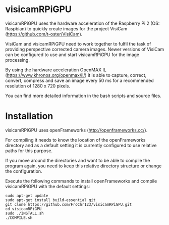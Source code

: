 # visicamRPiGPU
visicamRPiGPU uses the hardware acceleration of the Raspberry Pi 2 (OS: Raspbian) to quickly create images for the project VisiCam (https://github.com/t-oster/VisiCam).

VisiCam and visicamRPiGPU need to work together to fulfil the task of providing perspective corrected camera images. Newer versions of VisiCam can be configured to use and start visicamRPiGPU for the image processing.

By using the hardware acceleration OpenMAX IL (https://www.khronos.org/openmax/il/) it is able to capture, correct, convert, compress and save an image every 50 ms for a recommended resolution of 1280 x 720 pixels.

You can find more detailed information in the bash scripts and source files.

# Installation
visicamRPiGPU uses openFrameworks (http://openframeworks.cc/).

For compiling it needs to know the location of the openFrameworks directory and as a default setting it is currently configured to use relative paths for this purpose.

If you move around the directories and want to be able to compile the program again, you need to keep this relative directory structure or change the configuration.

Execute the following commands to install openFrameworks and compile visicamRPiGPU with the default settings:
```shell
sudo apt-get update
sudo apt-get install build-essential git
git clone https://github.com/FroChr123/visicamRPiGPU.git
cd visicamRPiGPU
sudo ./INSTALL.sh
./COMPILE.sh
```